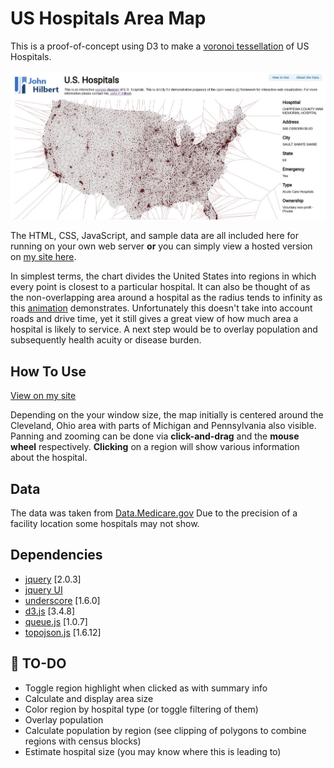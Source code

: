 # US Hospitals Area Map
This is a proof-of-concept using D3 to make a [voronoi tessellation](https://en.wikipedia.org/wiki/Voronoi_diagram "see wikipedia") of US Hospitals.

![d3_hospital_voronoi.jpg](media/d3_hospital_voronoi.jpg "Screenshot")

The HTML, CSS, JavaScript, and sample data are all included here for running on your own web server **or** you can simply view a hosted version on [my site here](https://www.john-hilbert.com/projects/hospital_voroni/index.html).

In simplest terms, the chart divides the United States into regions in which every point is closest to a particular hospital. It can also be thought of as the non-overlapping area around a hospital as the radius tends to infinity as this [animation](https://en.wikipedia.org/wiki/Voronoi_diagram#/media/File:Voronoi_growth_euclidean.gif "Voronoi tessellation emerging by radial growth from points outward") demonstrates. Unfortunately this doesn't take into account roads and drive time, yet it still gives a great view of how much area a hospital is likely to service. A next step would be to overlay population and subsequently health acuity or disease burden.



## How To Use
[View on my site ](https://www.john-hilbert.com/projects/hospital_voroni/index.html)

Depending on the your window size, the map initially is centered around the Cleveland, Ohio area with parts of Michigan and Pennsylvania also visible. Panning and zooming can be done via **click-and-drag** and the **mouse wheel** respectively. **Clicking** on a region will show various information about the hospital.



## Data
The data was taken from [Data.Medicare.gov](https://data.medicare.gov/Hospital-Compare/Hospital-General-Information/v287-28n3) Due to the precision of a facility location some hospitals may not show.



## Dependencies 
* [jquery](https://jquery.com/) [2.0.3]
* [jquery UI](https://jqueryui.com/)
* [underscore](https://underscorejs.org/) [1.6.0]
* [d3.js](https://d3js.org/) [3.4.8]
* [queue.js](https://github.com/mbostock/queue) [1.0.7]
* [topojson.js](https://github.com/topojson/topojson) [1.6.12]



## :memo: TO-DO
* Toggle region highlight when clicked as with summary info
* Calculate and display area size
* Color region by hospital type (or toggle filtering of them)
* Overlay population
* Calculate population by region (see clipping of polygons to combine regions with census blocks)
* Estimate hospital size (you may know where this is leading to)
